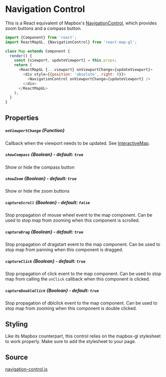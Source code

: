 # Navigation Control

This is a React equivalent of Mapbox's [NavigationControl](https://www.mapbox.com/mapbox-gl-js/api/#navigationcontrol),
which provides zoom buttons and a compass button.

```js
import {Component} from 'react';
import ReactMapGL, {NavigationControl} from 'react-map-gl';

class Map extends Component {
  render() {
    const {viewport, updateViewport} = this.props;
    return (
      <ReactMapGL {...viewport} onViewportChange={updateViewport}>
        <div style={{position: 'absolute', right: 0}}>
          <NavigationControl onViewportChange={updateViewport} />
        </div>
      </ReactMapGL>
    );
  }
}
```

## Properties

##### `onViewportChange` {Function}
Callback when the viewport needs to be updated. See [InteractiveMap](/docs/components/interactive-map.md).

##### `showCompass` {Boolean} - default: `true`
Show or hide the compass button

##### `showZoom` {Boolean} - default: `true`
Show or hide the zoom buttons

##### `captureScroll` {Boolean} - default: `false`
Stop propagation of mouse wheel event to the map component. Can be used to stop map from zooming when this component is scrolled.

##### `captureDrag` {Boolean} - default: `true`
Stop propagation of dragstart event to the map component. Can be used to stop map from panning when this component is dragged.

##### `captureClick` {Boolean} - default: `true`
Stop propagation of click event to the map component. Can be used to stop map from calling the `onClick` callback when this component is clicked.

##### `captureDoubleClick` {Boolean} - default: `true`
Stop propagation of dblclick event to the map component. Can be used to stop map from zooming when this component is double clicked.

## Styling

Like its Mapbox counterpart, this control relies on the mapbox-gl stylesheet to work properly. Make sure to add the stylesheet to your page.

## Source
[navigation-control.js](https://github.com/uber/react-map-gl/tree/3.3-release/src/components/navigation-control.js)

